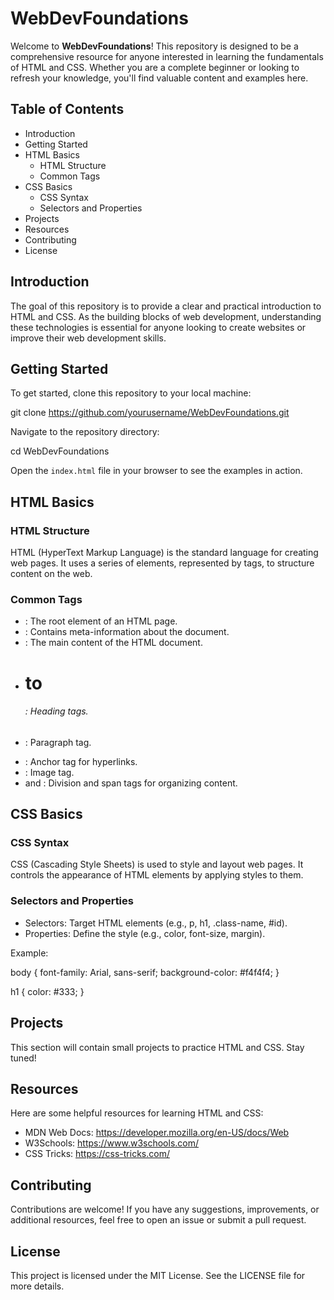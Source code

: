 # WebDevFoundations

Welcome to **WebDevFoundations**! This repository is designed to be a comprehensive resource for anyone interested in learning the fundamentals of HTML and CSS. Whether you are a complete beginner or looking to refresh your knowledge, you'll find valuable content and examples here.

## Table of Contents

- Introduction
- Getting Started
- HTML Basics
  - HTML Structure
  - Common Tags
- CSS Basics
  - CSS Syntax
  - Selectors and Properties
- Projects
- Resources
- Contributing
- License

## Introduction

The goal of this repository is to provide a clear and practical introduction to HTML and CSS. As the building blocks of web development, understanding these technologies is essential for anyone looking to create websites or improve their web development skills.

## Getting Started

To get started, clone this repository to your local machine:

git clone https://github.com/yourusername/WebDevFoundations.git

Navigate to the repository directory:

cd WebDevFoundations

Open the `index.html` file in your browser to see the examples in action.

## HTML Basics

### HTML Structure

HTML (HyperText Markup Language) is the standard language for creating web pages. It uses a series of elements, represented by tags, to structure content on the web.

### Common Tags

- <html>: The root element of an HTML page.
- <head>: Contains meta-information about the document.
- <body>: The main content of the HTML document.
- <h1> to <h6>: Heading tags.
- <p>: Paragraph tag.
- <a>: Anchor tag for hyperlinks.
- <img>: Image tag.
- <div> and <span>: Division and span tags for organizing content.

## CSS Basics

### CSS Syntax

CSS (Cascading Style Sheets) is used to style and layout web pages. It controls the appearance of HTML elements by applying styles to them.

### Selectors and Properties

- Selectors: Target HTML elements (e.g., p, h1, .class-name, #id).
- Properties: Define the style (e.g., color, font-size, margin).

Example:

body {
  font-family: Arial, sans-serif;
  background-color: #f4f4f4;
}

h1 {
  color: #333;
}

## Projects

This section will contain small projects to practice HTML and CSS. Stay tuned!

## Resources

Here are some helpful resources for learning HTML and CSS:

- MDN Web Docs: https://developer.mozilla.org/en-US/docs/Web
- W3Schools: https://www.w3schools.com/
- CSS Tricks: https://css-tricks.com/

## Contributing

Contributions are welcome! If you have any suggestions, improvements, or additional resources, feel free to open an issue or submit a pull request.

## License

This project is licensed under the MIT License. See the LICENSE file for more details.
